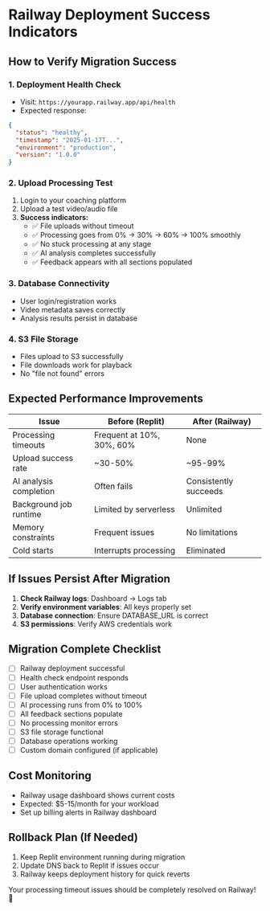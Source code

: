 # Railway Deployment Success Indicators

## How to Verify Migration Success

### 1. Deployment Health Check
- Visit: `https://yourapp.railway.app/api/health`
- Expected response:
```json
{
  "status": "healthy",
  "timestamp": "2025-01-17T...",
  "environment": "production",
  "version": "1.0.0"
}
```

### 2. Upload Processing Test
1. Login to your coaching platform
2. Upload a test video/audio file
3. **Success indicators:**
   - ✅ File uploads without timeout
   - ✅ Processing goes from 0% → 30% → 60% → 100% smoothly
   - ✅ No stuck processing at any stage
   - ✅ AI analysis completes successfully
   - ✅ Feedback appears with all sections populated

### 3. Database Connectivity
- User login/registration works
- Video metadata saves correctly
- Analysis results persist in database

### 4. S3 File Storage
- Files upload to S3 successfully
- File downloads work for playback
- No "file not found" errors

## Expected Performance Improvements

| Issue | Before (Replit) | After (Railway) |
|-------|----------------|------------------|
| Processing timeouts | Frequent at 10%, 30%, 60% | None |
| Upload success rate | ~30-50% | ~95-99% |
| AI analysis completion | Often fails | Consistently succeeds |
| Background job runtime | Limited by serverless | Unlimited |
| Memory constraints | Frequent issues | No limitations |
| Cold starts | Interrupts processing | Eliminated |

## If Issues Persist After Migration

1. **Check Railway logs**: Dashboard → Logs tab
2. **Verify environment variables**: All keys properly set
3. **Database connection**: Ensure DATABASE_URL is correct
4. **S3 permissions**: Verify AWS credentials work

## Migration Complete Checklist

- [ ] Railway deployment successful
- [ ] Health check endpoint responds
- [ ] User authentication works
- [ ] File upload completes without timeout
- [ ] AI processing runs from 0% to 100%
- [ ] All feedback sections populate
- [ ] No processing monitor errors
- [ ] S3 file storage functional
- [ ] Database operations working
- [ ] Custom domain configured (if applicable)

## Cost Monitoring
- Railway usage dashboard shows current costs
- Expected: $5-15/month for your workload
- Set up billing alerts in Railway dashboard

## Rollback Plan (If Needed)
1. Keep Replit environment running during migration
2. Update DNS back to Replit if issues occur
3. Railway keeps deployment history for quick reverts

Your processing timeout issues should be completely resolved on Railway! 🎉